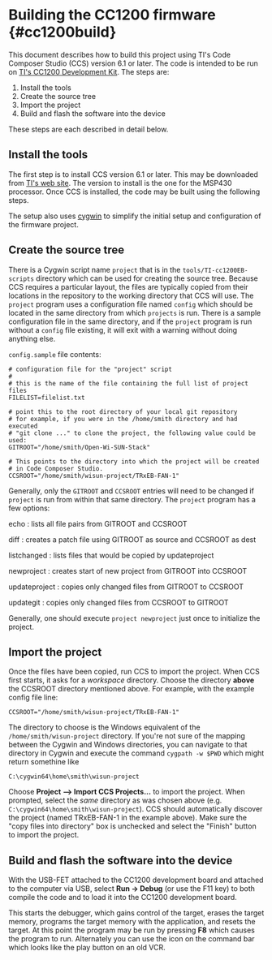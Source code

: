 # Building the CC1200 firmware  {#cc1200build}
This document describes how to build this project using TI's Code Composer Studio (CCS) version 6.1 or later.  The code is intended to be run on [TI's CC1200 Development Kit](http://www.ti.com/tool/cc1200dk).  The steps are:

  1. Install the tools
  2. Create the source tree
  3. Import the project
  4. Build and flash the software into the device

These steps are each described in detail below.

## Install the tools 
The first step is to install CCS version 6.1 or later.  This may be downloaded from [TI's web site](http://www.ti.com/tool/ccstudio).  The version to install is the one for the MSP430 processor.  Once CCS is installed, the code may be built using the following steps.

The setup also uses [cygwin](https://www.cygwin.com) to simplify the initial setup and configuration of the firmware project.

## Create the source tree 
There is a Cygwin script name `project` that is in the `tools/TI-cc1200EB-scripts` directory which can be used for creating the source tree.  Because CCS requires a particular layout, the files are typically copied from their locations in the repository to the working directory that CCS will use.  The `project` program uses a configuration file named `config` which should be located in the same directory from which `projects` is run.  There is a sample configuration file in the same directory, and if the `project` program is run without a `config` file existing, it will exit with a warning without doing anything else.  

`config.sample` file contents:

    # configuration file for the "project" script
    #
    # this is the name of the file containing the full list of project files
    FILELIST=filelist.txt

    # point this to the root directory of your local git repository
    # for example, if you were in the /home/smith directory and had executed
    # "git clone ..." to clone the project, the following value could be used:
    GITROOT="/home/smith/Open-Wi-SUN-Stack"

    # This points to the directory into which the project will be created
    # in Code Composer Studio.
    CCSROOT="/home/smith/wisun-project/TRxEB-FAN-1"

Generally, only the `GITROOT` and `CCSROOT` entries will need to be changed if `project` is run from within that same directory.  The `project` program has a few options:

echo
: lists all file pairs from GITROOT and CCSROOT

diff
: creates a patch file using GITROOT as source and CCSROOT as dest

listchanged
: lists files that would be copied by updateproject

newproject
: creates start of new project from GITROOT into CCSROOT

updateproject
: copies only changed files from GITROOT to CCSROOT

updategit
: copies only changed files from CCSROOT to GITROOT

Generally, one should execute `project newproject` just once to initialize the project.

## Import the project
Once the files have been copied, run CCS to import the project.  When CCS first starts, it asks for a *workspace* directory.  Choose the directory **above** the CCSROOT directory mentioned above.  For example, with the example config file line:

    CCSROOT="/home/smith/wisun-project/TRxEB-FAN-1"

The directory to choose is the Windows equivalent of the `/home/smith/wisun-project` directory.  If you're not sure of the mapping between the Cygwin and Windows directories, you can navigate to that directory in Cygwin and execute the command `cygpath -w $PWD` which might return somethine like

    C:\cygwin64\home\smith\wisun-project

Choose **Project --> Import CCS Projects...** to import the project.  When prompted, select the *same* directory as was chosen above (e.g. `C:\cygwin64\home\smith\wisun-project`).  CCS should automatically discover the project (named TRxEB-FAN-1 in the example above).  Make sure the "copy files into directory" box is unchecked and select the "Finish" button to import the project.  

## Build and flash the software into the device
With the USB-FET attached to the CC1200 development board and attached to the computer via USB, select **Run -> Debug** (or use the F11 key) to both compile the code and to load it into the CC1200 development board.

This starts the debugger, which gains control of the target, erases the target memory, programs the target memory with the application, and resets the target.  At this point the program may be run by pressing **F8**  which causes the program to run. Alternately you can use the icon on the command bar which looks like the play button on an old VCR.

